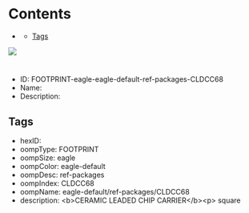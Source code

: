 



Contents
========

* [](#)
	* [Tags](#tags)
  
![][im]
# 

- ID: FOOTPRINT-eagle-eagle-default-ref-packages-CLDCC68
- Name: 
- Description: 

## Tags

- hexID: 
- oompType: FOOTPRINT
- oompSize: eagle
- oompColor: eagle-default
- oompDesc: ref-packages
- oompIndex: CLDCC68
- oompName: eagle-default/ref-packages/CLDCC68
- description: &lt;b&gt;CERAMIC LEADED CHIP CARRIER&lt;/b&gt;&lt;p&gt;&#xD;
square



[im]: image.png
